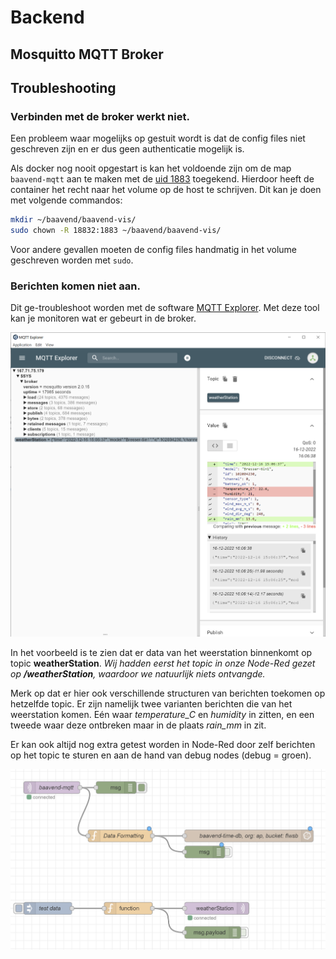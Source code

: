 # Backend

## Mosquitto MQTT Broker



## Troubleshooting

### Verbinden met de broker werkt niet.

Een probleem waar mogelijks op gestuit wordt is dat de config files niet geschreven zijn en er dus geen authenticatie mogelijk is.

Als docker nog nooit opgestart is kan het voldoende zijn om de map `baavend-mqtt` aan te maken met de [uid 1883](https://github.com/eclipse/mosquitto/issues/1031) toegekend. Hierdoor heeft de container het recht naar het volume op de host te schrijven. Dit kan je doen met volgende commandos:

```bash
mkdir ~/baavend/baavend-vis/
sudo chown -R 18832:1883 ~/baavend/baavend-vis/
```

Voor andere gevallen moeten de config files handmatig in het volume geschreven worden met `sudo`.

### Berichten komen niet aan.

Dit ge-troubleshoot worden met de software [MQTT Explorer](http://mqtt-explorer.com/).
Met deze tool kan je monitoren wat er gebeurt in de broker.

![MQTT Explorer](./assets/mqtt-explorer.png)

In het voorbeeld is te zien dat er data van het weerstation binnenkomt op topic **weatherStation**.
*Wij hadden eerst het topic in onze Node-Red gezet op **/weatherStation**, waardoor we natuurlijk niets ontvangde.*

Merk op dat er hier ook verschillende structuren van berichten toekomen op hetzelfde topic.
Er zijn namelijk twee varianten berichten die van het weerstation komen. Eén waar *temperature_C* en *humidity* in zitten, en een tweede waar deze ontbreken maar in de plaats *rain_mm* in zit.

Er kan ook altijd nog extra getest worden in Node-Red door zelf berichten op het topic te sturen en aan de hand van debug nodes (debug = groen).

![weather station flow in Node-Red](./assets/node-red-flow-weather-station.png)
